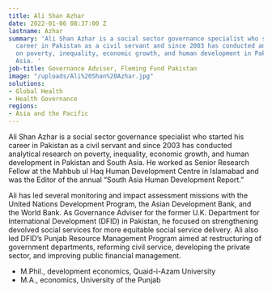 ```yaml
---
title: Ali Shan Azhar
date: 2022-01-06 08:37:00 Z
lastname: Azhar
summary: 'Ali Shan Azhar is a social sector governance specialist who started his
  career in Pakistan as a civil servant and since 2003 has conducted analytical research
  on poverty, inequality, economic growth, and human development in Pakistan and South
  Asia. '
job-title: Governance Adviser, Fleming Fund Pakistan
image: "/uploads/Ali%20Shan%20Azhar.jpg"
solutions:
- Global Health
- Health Governance
regions:
- Asia and the Pacific
---
```


Ali Shan Azhar is a social sector governance specialist who started his career in Pakistan as a civil servant and since 2003 has conducted analytical research on poverty, inequality, economic growth, and human development in Pakistan and South Asia. He worked as Senior Research Fellow at the Mahbub ul Haq Human Development Centre in Islamabad and was the Editor of the annual “South Asia Human Development Report.” 

Ali has led several monitoring and impact assessment missions with the United Nations Development Program, the Asian Development Bank, and the World Bank. As Governance Adviser for the former U.K. Department for International Development (DFID) in Pakistan, he focused on strengthening devolved social services for more equitable social service delivery. Ali also led DFID’s Punjab Resource Management Program aimed at restructuring of government departments, reforming civil service, developing the private sector, and improving public financial management.

* M.Phil., development economics, Quaid-i-Azam University
* M.A., economics, University of the Punjab 